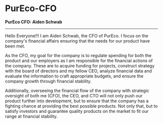 # PurEco-CFO

**PurEco CFO: Aiden Schwab**

-------------------------------------------------

Hello Everyone!!! I am Aiden Schwab, the CFO of PurEco. I focus on the company's financial affairs ensuring that the needs for our product have been met. 
 
As the CFO, my goal for the company is to regulate spending for both the product and our employers as I am responsible for the financial actions of the company. These are to acquire funding for projects, construct strategy with the board of directors and my fellow CEO, analyze financial data and evaluate the information to craft appropriate budgets, and ensure the company growth through financial stability.

Additionally, overseeing the financial flow of the company with strategic oversight of both me (CFO), the CEO, and CTO will not only push our product further into development, but to ensure that the company has a fighting chance at providing the best possible products. Not only that, but to satisfy investors and guarantee quality products on the market to fit our range at financial stability. 
